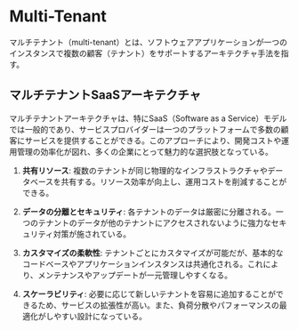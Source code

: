 # Multi-Tenant

マルチテナント（multi-tenant）とは、ソフトウェアアプリケーションが一つのインスタンスで複数の顧客（テナント）をサポートするアーキテクチャ手法を指す。

## マルチテナントSaaSアーキテクチャ

マルチテナントアーキテクチャは、特にSaaS（Software as a Service）モデルでは一般的であり、サービスプロバイダーは一つのプラットフォームで多数の顧客にサービスを提供することができる。このアプローチにより、開発コストや運用管理の効率化が図れ、多くの企業にとって魅力的な選択肢となっている。

1. **共有リソース**: 複数のテナントが同じ物理的なインフラストラクチャやデータベースを共有する。リソース効率が向上し、運用コストを削減することができる。

2. **データの分離とセキュリティ**: 各テナントのデータは厳密に分離される。一つのテナントのデータが他のテナントにアクセスされないように強力なセキュリティ対策が施されている。

3. **カスタマイズの柔軟性**: テナントごとにカスタマイズが可能だが、基本的なコードベースやアプリケーションインスタンスは共通化される。これにより、メンテナンスやアップデートが一元管理しやすくなる。

4. **スケーラビリティ**: 必要に応じて新しいテナントを容易に追加することができるため、サービスの拡張性が高い。また、負荷分散やパフォーマンスの最適化がしやすい設計になっている。
